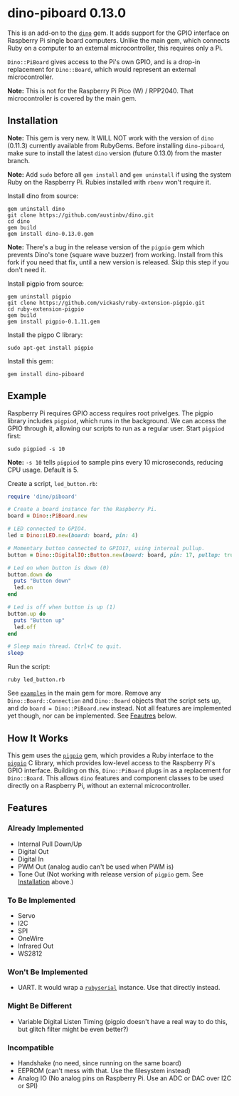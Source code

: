 # dino-piboard 0.13.0

This is an add-on to the [`dino`](https://github.com/austinbv/dino) gem. It adds support for the GPIO interface on Raspberry Pi single board computers. Unlike the main gem, which connects Ruby on a computer to an external microcontroller, this requires only a Pi.

`Dino::PiBoard` gives access to the Pi's own GPIO, and is a drop-in replacement for `Dino::Board`, which would represent an external microcontroller.

**Note:** This is not for the Raspberry Pi Pico (W) / RPP2040. That microcontroller is covered by the main gem.

## Installation
**Note:** This gem is very new. It WILL NOT work with the version of `dino` (0.11.3) currently available from RubyGems. Before installing `dino-piboard`, make sure to install the latest `dino` version (future 0.13.0) from the master branch.

**Note:** Add `sudo` before all `gem install` and `gem uninstall` if using the system Ruby on the Raspberry Pi. Rubies installed with `rbenv` won't require it.

Install dino from source:
```shell
gem uninstall dino
git clone https://github.com/austinbv/dino.git
cd dino
gem build
gem install dino-0.13.0.gem
```

**Note:** There's a bug in the release version of the `pigpio` gem which prevents Dino's tone (square wave buzzer) from working. Install from this fork if you need that fix, until a new version is released. Skip this step if you don't need it.

Install pigpio from source:
```shell
gem uninstall pigpio
git clone https://github.com/vickash/ruby-extension-pigpio.git
cd ruby-extension-pigpio
gem build
gem install pigpio-0.1.11.gem
```

Install the pigpo C library:
```shell
sudo apt-get install pigpio
```

Install this gem:
```shell
gem install dino-piboard
```

## Example
Raspberry Pi requires GPIO access requires root privelges. The pigpio library includes `pigpiod`, which runs in the background. We can access the GPIO through it, allowing our scripts to run as a regular user. Start `pigpiod` first:
```shell
sudo pigpiod -s 10
```
**Note:** `-s 10` tells `pigpiod` to sample pins every 10 microseconds, reducing CPU usage. Default is 5.


Create a script, `led_button.rb`:
```ruby
require 'dino/piboard'

# Create a board instance for the Raspberry Pi.
board = Dino::PiBoard.new

# LED connected to GPIO4.
led = Dino::LED.new(board: board, pin: 4)

# Momentary button connected to GPIO17, using internal pullup.
button = Dino::DigitalIO::Button.new(board: board, pin: 17, pullup: true)

# Led on when button is down (0)
button.down do
  puts "Button down"
  led.on
end

# Led is off when button is up (1)
button.up do
  puts "Button up"
  led.off
end

# Sleep main thread. Ctrl+C to quit.
sleep
```

Run the script:
```shell
ruby led_button.rb
```

See [`examples`](https://github.com/austinbv/dino/tree/master/examples) in the main gem for more. Remove any `Dino::Board::Connection` and `Dino::Board` objects that the script sets up, and do `board = Dino::PiBoard.new` instead. Not all features are implemented yet though, nor can be implemented. See [Feautres](#features) below.

## How It Works

This gem uses the [`pigpio`](https://github.com/nak1114/ruby-extension-pigpio) gem, which provides a Ruby interface to the [`pigpio`](https://github.com/joan2937/pigpio) C library, which provides low-level access to the Raspberry Pi's GPIO interface. Building on this, `Dino::PiBoard` plugs in as a replacement for `Dino::Board`. This allows `dino` features and component classes to be used directly on a Raspberry Pi, without an external microcontroller.

## Features

### Already Implemented
  - Internal Pull Down/Up
  - Digital Out
  - Digital In
  - PWM Out (analog audio can't be used when PWM is)
  - Tone Out (Not working with release version of `pigpio` gem. See [Installation](#installation) above.)

### To Be Implemented
  - Servo
  - I2C
  - SPI
  - OneWire
  - Infrared Out
  - WS2812

### Won't Be Implemented
  - UART. It would wrap a [`rubyserial`](https://github.com/hybridgroup/rubyserial) instance. Use that directly instead.

### Might Be Different
  - Variable Digital Listen Timing (pigpio doesn't have a real way to do this, but glitch filter might be even better?)

### Incompatible
  - Handshake (no need, since running on the same board)
  - EEPROM (can't mess with that. Use the filesystem instead)
  - Analog IO (No analog pins on Raspberry Pi. Use an ADC or DAC over I2C or SPI)
